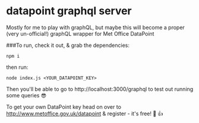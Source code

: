 # datapoint graphql server
Mostly for me to play with graphQL, but maybe this will become a proper (very un-official!) graphQL wrapper for Met Office DataPoint

###To run, 
check it out, & grab the dependencies:

```npm i```

then run:

```node index.js <YOUR_DATAPOINT_KEY>```

Then you'll be able to go to http://localhost:3000/graphql to test out running some queries :sunglasses:

To get your own DataPoint key head on over to http://www.metoffice.gov.uk/datapoint & register - it's free! :clap: :+1:
